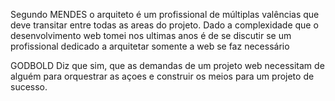 Segundo MENDES o arquiteto é um profissional de múltiplas valências que deve transitar entre todas as areas do projeto. Dado a complexidade que o desenvolvimento web tomei nos ultimas anos é de se discutir se um profissional dedicado a arquitetar somente a web se faz necessário

GODBOLD Diz que sim, que as demandas de um projeto web necessitam de alguém para orquestrar as açoes e construir os meios para um projeto de sucesso.

